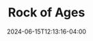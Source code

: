 ---
title: Rock of Ages
Theatre: Orange Park Community Theatre
Venue: Orange Park Community Theatre
date: 2024-06-15T12:13:16-04:00
opening_date: 2025-05-30
closing_date: 2025-06-22
showtimes:
  - 2025-05-30 20:00:00
  - 2025-05-31 20:00:00
  - 2025-06-01 14:00:00
  - 2025-06-06 20:00:00
  - 2025-06-07 20:00:00
  - 2025-06-08 14:00:00
  - 2025-06-13 20:00:00
  - 2025-06-14 20:00:00
  - 2025-06-15 14:00:00
  - 2025-06-20 20:00:00
  - 2025-06-21 20:00:00
  - 2025-06-22 14:00:00
featured_image: 
featured_image_alt: 
featured_image_caption: 
featured_image_attr: 
featured_image_attr_link: 
playbill:
Website: 
Tickets: 
show_details: 
cast:
crew:
- Director: 
  - Michelle Duchemin
  - Jessica Harris
orchestra:
genres: 
Description: 
---